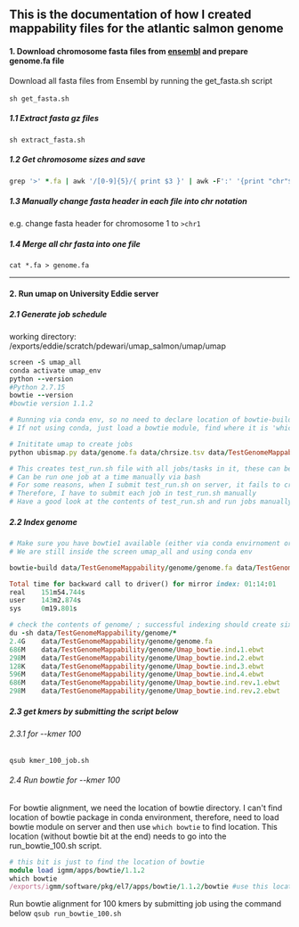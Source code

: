 ## This is the documentation of how I created mappability files for the atlantic salmon genome

#### 1. Download chromosome fasta files from [ensembl](https://ftp.ensembl.org/pub/release-108/fasta/salmo_salar/dna/) and prepare genome.fa file
Download all fasta files from Ensembl by running the get_fasta.sh script\
\
`sh get_fasta.sh`

##### 1.1 Extract fasta gz files

`sh extract_fasta.sh`

##### 1.2 Get chromosome sizes and save
```ruby
grep '>' *.fa | awk '/[0-9]{5}/{ print $3 }' | awk -F':' '{print "chr"$3"\t"$5}' > chrsize.tsv

```

##### 1.3 Manually change fasta header in each file into chr notation
e.g. change fasta header for chromosome 1 to `>chr1`

##### 1.4 Merge all chr fasta into one file
`cat *.fa > genome.fa`

---

#### 2. Run umap on University Eddie server

##### 2.1 Generate job schedule

working directory: /exports/eddie/scratch/pdewari/umap_salmon/umap/umap
```ruby
screen -S umap_all
conda activate umap_env
python --version
#Python 2.7.15
bowtie --version
#bowtie version 1.1.2

# Running via conda env, so no need to declare location of bowtie-build
# If not using conda, just load a bowtie module, find where it is 'which bowtie' and then use that location

# Inititate umap to create jobs
python ubismap.py data/genome.fa data/chrsize.tsv data/TestGenomeMappability all.q bowtie-build --kmer 100 150 -write_script test_run.sh

# This creates test_run.sh file with all jobs/tasks in it, these can be submitted to server directly, or
# Can be run one job at a time manually via bash
# For some reasons, when I submit test_run.sh on server, it fails to create kmers, presumably because it force uses python3
# Therefore, I have to submit each job in test_run.sh manually
# Have a good look at the contents of test_run.sh and run jobs manually (we will still use qsub to submit individual jobs)!!
```
##### 2.2 Index genome

```ruby
# Make sure you have bowtie1 available (either via conda envirnoment or by module load)
# We are still inside the screen umap_all and using conda env

bowtie-build data/TestGenomeMappability/genome/genome.fa data/TestGenomeMappability/genome/Umap_bowtie.ind

Total time for backward call to driver() for mirror index: 01:14:01
real    151m54.744s
user    143m2.874s
sys     0m19.801s

# check the contents of genome/ ; successful indexing should create six ebwt files
du -sh data/TestGenomeMappability/genome/*
2.4G	data/TestGenomeMappability/genome/genome.fa
686M	data/TestGenomeMappability/genome/Umap_bowtie.ind.1.ebwt
298M	data/TestGenomeMappability/genome/Umap_bowtie.ind.2.ebwt
128K	data/TestGenomeMappability/genome/Umap_bowtie.ind.3.ebwt
596M	data/TestGenomeMappability/genome/Umap_bowtie.ind.4.ebwt
686M	data/TestGenomeMappability/genome/Umap_bowtie.ind.rev.1.ebwt
298M	data/TestGenomeMappability/genome/Umap_bowtie.ind.rev.2.ebwt
```
##### 2.3 get kmers by submitting the script below

###### 2.3.1 for --kmer 100

`qsub kmer_100_job.sh`

###### 2.4 Run bowtie for --kmer 100
For bowtie alignment, we need the location of bowtie directory. I can't find location of bowtie package in conda environment, therefore, need to load
bowtie module on server and then use `which bowtie` to find location. This location (without bowtie bit at the end) needs to go into the run_bowtie_100.sh script.
```ruby
# this bit is just to find the location of bowtie
module load igmm/apps/bowtie/1.1.2
which bowtie
/exports/igmm/software/pkg/el7/apps/bowtie/1.1.2/bowtie #use this location without the 'bowtie' at the end
```
Run bowtie alignment for 100 kmers by submitting job using the command below
`qsub run_bowtie_100.sh`
